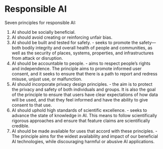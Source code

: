 
# Responsible AI

Seven principles for responsible AI:
1. AI should be socially beneficial.
2. AI should avoid creating or reinforcing unfair bias.
3. AI should be built and tested for safety. -  seeks to promote the safety—both bodily integrity and overall health of people and communities, as well as the security of places, systems, properties, and infrastructures from attack or disruption.
4. AI should be accountable to people. -  aims to respect people’s rights and independence. The principle aims to promote informed user consent, and it seeks to ensure that there is a path to report and redress misuse, unjust use, or malfunction.
5. AI should incorporate privacy design principles. - the aim is to protect the privacy and safety of both individuals and groups. It is also the goal of the principle to ensure that users have clear expectations of how data will be used, and that they feel informed and have the ability to give consent to that use.
6. AI should uphold high standards of scientific excellence. - seeks to advance the state of knowledge in AI. This means to follow scientifically rigorous approaches and ensure that feature claims are scientifically credible.
7. AI should be made available for uses that accord with these principles. - The principle aims for the widest availability and impact of our beneficial AI technologies, while discouraging harmful or abusive AI applications.
